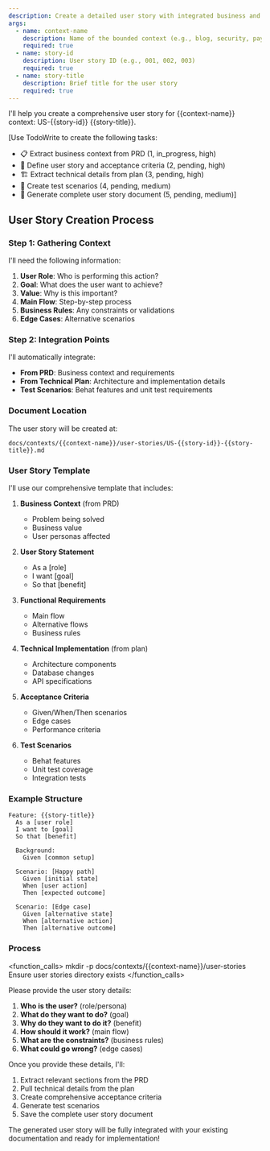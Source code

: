 ```yaml
---
description: Create a detailed user story with integrated business and technical specifications
args:
  - name: context-name
    description: Name of the bounded context (e.g., blog, security, payment)
    required: true
  - name: story-id
    description: User story ID (e.g., 001, 002, 003)
    required: true
  - name: story-title
    description: Brief title for the user story
    required: true
---
```


I'll help you create a comprehensive user story for {{context-name}} context: US-{{story-id}} {{story-title}}.

[Use TodoWrite to create the following tasks:
- 📋 Extract business context from PRD (1, in_progress, high)
- 🎯 Define user story and acceptance criteria (2, pending, high)
- 🏗️ Extract technical details from plan (3, pending, high)
- 🧪 Create test scenarios (4, pending, medium)
- 📝 Generate complete user story document (5, pending, medium)]

## User Story Creation Process

### Step 1: Gathering Context

I'll need the following information:

1. **User Role**: Who is performing this action?
2. **Goal**: What does the user want to achieve?
3. **Value**: Why is this important?
4. **Main Flow**: Step-by-step process
5. **Business Rules**: Any constraints or validations
6. **Edge Cases**: Alternative scenarios

### Step 2: Integration Points

I'll automatically integrate:
- **From PRD**: Business context and requirements
- **From Technical Plan**: Architecture and implementation details
- **Test Scenarios**: Behat features and unit test requirements

### Document Location

The user story will be created at:
```
docs/contexts/{{context-name}}/user-stories/US-{{story-id}}-{{story-title}}.md
```

### User Story Template

I'll use our comprehensive template that includes:

1. **Business Context** (from PRD)
   - Problem being solved
   - Business value
   - User personas affected

2. **User Story Statement**
   - As a [role]
   - I want [goal]
   - So that [benefit]

3. **Functional Requirements**
   - Main flow
   - Alternative flows
   - Business rules

4. **Technical Implementation** (from plan)
   - Architecture components
   - Database changes
   - API specifications

5. **Acceptance Criteria**
   - Given/When/Then scenarios
   - Edge cases
   - Performance criteria

6. **Test Scenarios**
   - Behat features
   - Unit test coverage
   - Integration tests

### Example Structure

```gherkin
Feature: {{story-title}}
  As a [user role]
  I want to [goal]
  So that [benefit]

  Background:
    Given [common setup]

  Scenario: [Happy path]
    Given [initial state]
    When [user action]
    Then [expected outcome]

  Scenario: [Edge case]
    Given [alternative state]
    When [alternative action]
    Then [alternative outcome]
```

### Process

<function_calls>
<invoke name="Bash">
<parameter name="command">mkdir -p docs/contexts/{{context-name}}/user-stories</parameter>
<parameter name="description">Ensure user stories directory exists</parameter>
</invoke>
</function_calls>

Please provide the user story details:

1. **Who is the user?** (role/persona)
2. **What do they want to do?** (goal)
3. **Why do they want to do it?** (benefit)
4. **How should it work?** (main flow)
5. **What are the constraints?** (business rules)
6. **What could go wrong?** (edge cases)

Once you provide these details, I'll:
1. Extract relevant sections from the PRD
2. Pull technical details from the plan
3. Create comprehensive acceptance criteria
4. Generate test scenarios
5. Save the complete user story document

The generated user story will be fully integrated with your existing documentation and ready for implementation!
